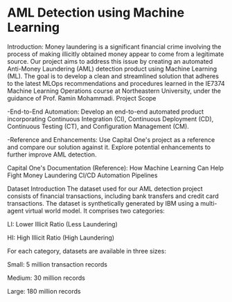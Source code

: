# AML Detection using Machine Learning
Introduction: Money laundering is a significant financial crime involving the process of making illicitly obtained money appear to come from a legitimate source. Our project aims to address this issue by creating an automated Anti-Money Laundering (AML) detection product using Machine Learning (ML). The goal is to develop a clean and streamlined solution that adheres to the latest MLOps recommendations and procedures learned in the IE7374 Machine Learning Operations course at Northeastern University, under the guidance of Prof. Ramin Mohammadi.
Project Scope

-End-to-End Automation: Develop an end-to-end automated product incorporating Continuous Integration (CI), Continuous Deployment (CD), Continuous Testing (CT), and Configuration Management (CM).

-Reference and Enhancements: Use Capital One's project as a reference and compare our solution against it. Explore potential enhancements to further improve AML detection.

Capital One's Documentation (Reference): How Machine Learning Can Help Fight Money Laundering CI/CD Automation Pipelines

Dataset Introduction
The dataset used for our AML detection project consists of financial transactions, including bank transfers and credit card transactions. The dataset is synthetically generated by IBM using a multi-agent virtual world model. It comprises two categories:

LI: Lower Illicit Ratio (Less Laundering)

HI: High Illicit Ratio (High Laundering)

For each category, datasets are available in three sizes:

Small: 5 million transaction records

Medium: 30 million records

Large: 180 million records
